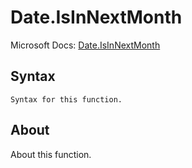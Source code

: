 # Date.IsInNextMonth

Microsoft Docs: [Date.IsInNextMonth](https://docs.microsoft.com/en-us/powerquery-m/date-isinnextmonth)

## Syntax

```
Syntax for this function.
```

## About

About this function.

